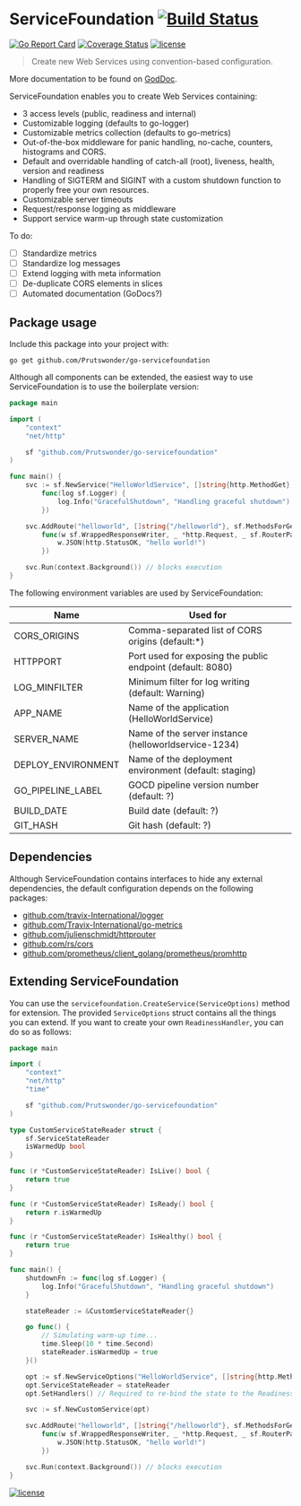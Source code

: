 # ServiceFoundation [![Build Status](https://travis-ci.org/Prutswonder/go-servicefoundation.svg?branch=v2)](https://travis-ci.org/Prutswonder/go-servicefoundation?branch=v2)

[![Go Report Card](https://goreportcard.com/badge/github.com/Prutswonder/go-servicefoundation)](https://goreportcard.com/report/github.com/Prutswonder/go-servicefoundation) [![Coverage Status](https://coveralls.io/repos/github/Prutswonder/go-servicefoundation/badge.svg?branch=v2)](https://coveralls.io/github/Prutswonder/go-servicefoundation?branch=v2) 
[![license](https://img.shields.io/github/license/mashape/apistatus.svg)](https://github.com/Prutswonder/go-servicefoundation/blob/master/LICENSE)

> Create new Web Services using convention-based configuration.

More documentation to be found on [GodDoc](https://godoc.org/github.com/Prutswonder/go-servicefoundation).

ServiceFoundation enables you to create Web Services containing:

* 3 access levels (public, readiness and internal)
* Customizable logging (defaults to go-logger)
* Customizable metrics collection (defaults to go-metrics)
* Out-of-the-box middleware for panic handling, no-cache, counters, histograms and CORS.
* Default and overridable handling of catch-all (root), liveness, health, version and readiness 
* Handling of SIGTERM and SIGINT with a custom shutdown function to properly free your own resources.
* Customizable server timeouts
* Request/response logging as middleware
* Support service warm-up through state customization

To do:
- [ ] Standardize metrics
- [ ] Standardize log messages
- [ ] Extend logging with meta information
- [ ] De-duplicate CORS elements in slices
- [ ] Automated documentation (GoDocs?)

## Package usage

Include this package into your project with:

```
go get github.com/Prutswonder/go-servicefoundation
```

Although all components can be extended, the easiest way to use ServiceFoundation is to use the boilerplate version:

```go
package main

import (
	"context"
	"net/http"

	sf "github.com/Prutswonder/go-servicefoundation"
)

func main() {
	svc := sf.NewService("HelloWorldService", []string{http.MethodGet},
		func(log sf.Logger) {
			log.Info("GracefulShutdown", "Handling graceful shutdown")
		})

	svc.AddRoute("helloworld", []string{"/helloworld"}, sf.MethodsForGet, sf.DefaultMiddlewares,
		func(w sf.WrappedResponseWriter, _ *http.Request, _ sf.RouterParams) {
			w.JSON(http.StatusOK, "hello world!")
		})

	svc.Run(context.Background()) // blocks execution
}
```

The following environment variables are used by ServiceFoundation:

|Name              |Used for                                                  
|------------------|----------------------------------------------------------
|CORS_ORIGINS      |Comma-separated list of CORS origins (default:*)          
|HTTPPORT          |Port used for exposing the public endpoint (default: 8080)
|LOG_MINFILTER     |Minimum filter for log writing (default: Warning)         
|APP_NAME          |Name of the application (HelloWorldService)               
|SERVER_NAME       |Name of the server instance (helloworldservice-1234)      
|DEPLOY_ENVIRONMENT|Name of the deployment environment (default: staging)     
|GO_PIPELINE_LABEL |GOCD pipeline version number (default: ?)
|BUILD_DATE        |Build date (default: ?)
|GIT_HASH          |Git hash (default: ?)

## Dependencies

Although ServiceFoundation contains interfaces to hide any external dependencies, the default configuration depends 
on the following packages:

* [github.com/travix-International/logger](https://github.com/travix-International/logger)
* [github.com/Travix-International/go-metrics](https://github.com/Travix-International/go-metrics)
* [github.com/julienschmidt/httprouter](https://github.com/julienschmidt/httprouter)
* [github.com/rs/cors](https://github.com/rs/cors)
* [github.com/prometheus/client_golang/prometheus/promhttp](https://github.com/prometheus/prometheus)


## Extending ServiceFoundation

You can use the `servicefoundation.CreateService(ServiceOptions)` method for extension. The provided `ServiceOptions` 
struct contains all the things you can extend. If you want to create your own `ReadinessHandler`, you can do so as 
follows:

```go
package main

import (
	"context"
	"net/http"
	"time"

	sf "github.com/Prutswonder/go-servicefoundation"
)

type CustomServiceStateReader struct {
	sf.ServiceStateReader
	isWarmedUp bool
}

func (r *CustomServiceStateReader) IsLive() bool {
	return true
}

func (r *CustomServiceStateReader) IsReady() bool {
	return r.isWarmedUp
}

func (r *CustomServiceStateReader) IsHealthy() bool {
	return true
}

func main() {
	shutdownFn := func(log sf.Logger) {
		log.Info("GracefulShutdown", "Handling graceful shutdown")
	}

	stateReader := &CustomServiceStateReader{}

	go func() {
		// Simulating warm-up time...
		time.Sleep(10 * time.Second)
		stateReader.isWarmedUp = true
	}()

	opt := sf.NewServiceOptions("HelloWorldService", []string{http.MethodGet}, shutdownFn)
	opt.ServiceStateReader = stateReader
	opt.SetHandlers() // Required to re-bind the state to the ReadinessHandler

	svc := sf.NewCustomService(opt)

	svc.AddRoute("helloworld", []string{"/helloworld"}, sf.MethodsForGet, sf.DefaultMiddlewares,
		func(w sf.WrappedResponseWriter, _ *http.Request, _ sf.RouterParams) {
			w.JSON(http.StatusOK, "hello world!")
		})

	svc.Run(context.Background()) // blocks execution
}
```


[![license](https://img.shields.io/github/license/mashape/apistatus.svg)](https://github.com/Prutswonder/go-servicefoundation/blob/master/LICENSE)
